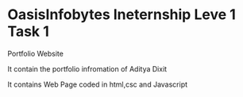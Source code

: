 # OasisInfobytes Ineternship Leve 1 Task 1

Portfolio Website

It contain the portfolio infromation of Aditya Dixit 


It contains Web Page coded in html,csc and Javascript


